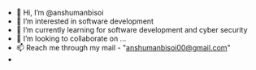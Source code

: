 - 👋 Hi, I’m @anshumanbisoi
- 👀 I’m interested in software development
- 🌱 I’m currently learning for software development and cyber security
- 💞️ I’m looking to collaborate on ...
- 📫 Reach me through my mail - "anshumanbisoi00@gmail.com" 
-
<!---
anshumanbisoi/anshumanbisoi is a ✨ special ✨ repository because its `README.md` (this file) appears on your GitHub profile.
You can click the Preview link to take a look at your changes.
--->
